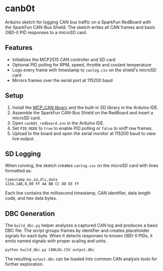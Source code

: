 # canb0t

Arduino sketch for logging CAN bus traffic on a SparkFun RedBoard with the SparkFun CAN-Bus Shield. The sketch writes all CAN frames and basic OBD-II PID responses to a microSD card.

## Features
- Initializes the MCP2515 CAN controller and SD card
- Optional PID polling for RPM, speed, throttle and coolant temperature
- Logs every frame with timestamp to `canlog.csv` on the shield's microSD card
- Mirrors frames over the serial port at 115200 baud

## Setup
1. Install the [MCP_CAN library](https://github.com/coryjfowler/MCP_CAN_lib) and the built-in SD library in the Arduino IDE.
2. Assemble the SparkFun CAN-Bus Shield on the RedBoard and insert a microSD card.
3. Open `canb0t_redboard.ino` in the Arduino IDE.
4. Set `PID_MODE` to `true` to enable PID polling or `false` to sniff raw frames.
5. Upload to the board and open the serial monitor at 115200 baud to view live output.

## SD Logging
When running, the sketch creates `canlog.csv` on the microSD card with lines formatted as:

```
timestamp_ms,id,dlc,data
1234,1AB,8,00 FF AA BB CC DD EE FF
```

Each line contains the millisecond timestamp, CAN identifier, data length code, and hex data bytes.

## DBC Generation
The `build_dbc.py` helper analyzes a captured CAN log and produces a basic DBC file. The script groups frames by identifier and creates placeholder signals for each byte. When it detects responses to known OBD-II PIDs, it emits named signals with proper scaling and units.

```
python build_dbc.py CANLOG.CSV output.dbc
```

The resulting `output.dbc` can be loaded into common CAN analysis tools for further exploration.
